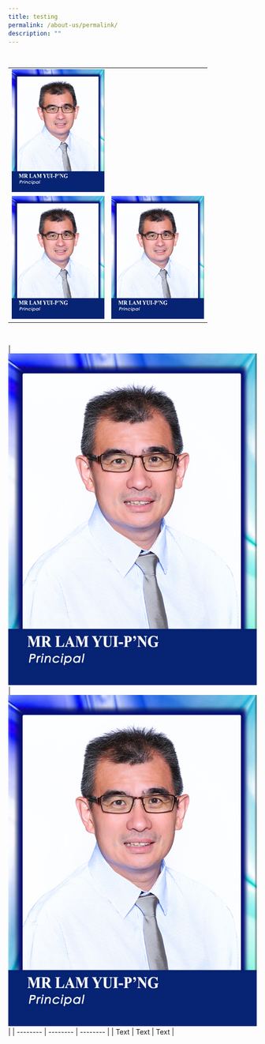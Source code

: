 ```yaml
---
title: testing
permalink: /about-us/permalink/
description: ""
---
```

<br>
<table class="ive_eobj_center ives_tab_kosong">
<tbody>
<tr>
<td colspan="2"><img style="width: 188px; height: 249px;" class="ive_eobj_center" alt="Mr Lam Yui-Png.jpg" src="/images/_P_Mr%20Lam%20Yui-P'ng.jpg">
</td>
</tr>
<tr>
<td><img style="width: 188px; height: 249px;" class="ive_eobj_center" alt="Mr Chan Yew Ren Eugene.jpg" src="/images/_P_Mr%20Lam%20Yui-P'ng.jpg">
</td>
<td><img style="width: 188px; height: 249px;" class="ive_eobj_center" alt="Mr Sheik Alaudin B Mohd Ismail_testing.jpg" src="/images/_P_Mr%20Lam%20Yui-P'ng.jpg">
</td>
</tr>
</tbody>
</table><br>

| ![](/images/_P_Mr%20Lam%20Yui-P'ng.jpg) |![](/images/_P_Mr%20Lam%20Yui-P'ng.jpg)  |
| -------- | -------- | -------- |
| Text     | Text     | Text     |